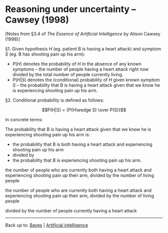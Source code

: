 # Reasoning under uncertainty – Cawsey (1998)

\[Notes from §3.4 of *The Essence of Artificial Intelligence* by Alison Cawsey (1998)\]

§1. Given hypothesis $H$ (eg. patient B is having a heart attack) and symptom $S$ (eg. B has shooting pain up his arm):
- $P(H)$ denotes the probability of $H$ in the absence of any known symptoms – the number of people having a heart attack right now divided by the total number of people currently living.
- $P(H|S)$ denotes the (conditional) probability of $H$ given known symptom $S$ – the probability that B is having a heart attack given that we know he is experiencing shooting pain up his arm.

§2. Conditional probability is defined as follows:

$$P(H|S) = {P(H\wedge S) \over P(S)}$$

In concrete terms:

The probability that B is having a heart attack given that we know he is experiencing shooting pain up his arm is: 
- the probability that B is both having a heart attack and experiencing shooting pain up his arm
- divided by
- the probability that B is experiencing shooting pain up his arm.

the number of people who are currently both having a heart attack and experiencing shooting pain up their arm, divided by the number of living people

the number of people who are currently both having a heart attack and experiencing shooting pain up their arm, divided by the number of living people

divided by the number of people currently having a heart attack


----

Back up to: [Bayes](index.md) | [Artificial intelligence](../index.md)
